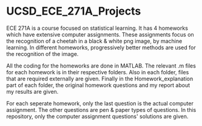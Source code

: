 # UCSD_ECE_271A_Projects
ECE 271A is a course focused on statistical learning. It has 4 homeworks which have extensive computer assignments. These assignments focus on the recognition of a cheetah in a black & white png image, by machine learning. In different homeworks, progressively better methods are used for the recognition of the image. 

All the coding for the homeworks are done in MATLAB. The relevant .m files for each homework is in their respective folders. Also in each folder, files that are required externally are given. Finally in the Homework_explanation part of each folder, the original homework questions and my report about my results are given.

For each seperate homework, only the last question is the actual computer assignment. The other questions are pen & paper types of questions. In this repository, only the computer assignment questions' solutions are given.
